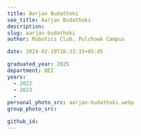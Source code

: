 ```yaml
---
title: Aarjan Budathoki
seo_title: Aarjan Budathoki
description: 
slug: aarjan-budathoki
author: Robotics Club, Pulchowk Campus

date: 2024-02-19T16:33:33+05:45

graduated_year: 2025
department: BEI
years:
  - 2022
  - 2023
  - 
personal_photo_src: aarjan-budathoki.webp
group_photo_src: 

github_id:
---
```


